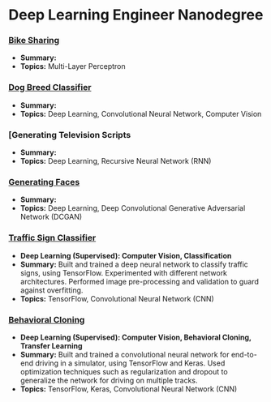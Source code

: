 # Deep Learning Engineer Nanodegree
 
### [Bike Sharing](bike-sharing-mlp)
 - **Summary:** 
 - **Topics:** Multi-Layer Perceptron 

### [Dog Breed Classifier](dog-breed-classifier-cnn)
 - **Summary:** 
 - **Topics:** Deep Learning, Convolutional Neural Network, Computer Vision
 
### [Generating Television Scripts[](generating-tv-scripts-RNN)
 - **Summary:** 
 - **Topics:** Deep Learning, Recursive Neural Network (RNN)
 
### [Generating Faces](generate-face-GAN)
 - **Summary:** 
 - **Topics:** Deep Learning, Deep Convolutional Generative Adversarial Network (DCGAN)
 
 
 
### [Traffic Sign Classifier](traffic-sign-classifier)
 - **Deep Learning (Supervised): Computer Vision, Classification**
 - **Summary:** Built and trained a deep neural network to classify traffic signs, using TensorFlow. Experimented with different network architectures. Performed image pre-processing and validation to guard against overfitting.
 - **Topics:** TensorFlow, Convolutional Neural Network (CNN)
 
### [Behavioral Cloning](behavioral-cloning)
 - **Deep Learning (Supervised): Computer Vision, Behavioral Cloning, Transfer Learning**
 - **Summary:** Built and trained a convolutional neural network for end-to-end driving in a simulator, using TensorFlow and Keras. Used optimization techniques such as regularization and dropout to generalize the network for driving on multiple tracks.
 - **Topics:** TensorFlow, Keras, Convolutional Neural Network (CNN)


 

 

